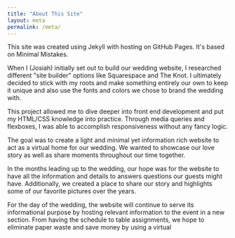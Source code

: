 ```yaml
---
title: "About This Site"
layout: meta
permalink: /meta/
---
```


This site was created using Jekyll with hosting on GitHub Pages. It's based on Minimal Mistakes.

When I (Josiah) initially set out to build our wedding website, I researched different "site builder" options like Squarespace and The Knot. I ultimately decided to stick with my roots and make something entirely our own to keep it unique and also use the fonts and colors we chose to brand the wedding with.

This project allowed me to dive deeper into front end development and put my HTML/CSS knowledge into practice. Through media queries and flexboxes, I was able to accomplish responsiveness without any fancy logic. 

The goal was to create a light and minimal yet information rich website to act as a virtual home for our wedding. We wanted to showcase our love story as well as share moments throughout our time together. 

In the months leading up to the wedding, our hope was for the website to have all the information and details to answers questions our guests might have. Additionally, we created a place to share our story and highlights some of our favorite pictures over the years. 

For the day of the wedding, the website will continue to serve its informational purpose by hosting relevant information to the event in a new section. From having the schedule to table assignments, we hope to eliminate paper waste and save money by using a virtual 